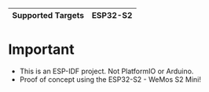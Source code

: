 | Supported Targets | ESP32-S2 |
| ----------------- | -------- | 

# Important

* This is an ESP-IDF project. Not PlatformIO or Arduino.
* Proof of concept using the ESP32-S2 - WeMos S2 Mini!